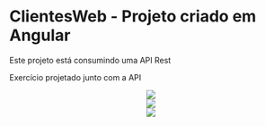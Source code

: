 # ClientesWeb - Projeto criado em Angular

Este projeto está consumindo uma API Rest

Exercício projetado junto com a API

<div align="center">
<img src="https://user-images.githubusercontent.com/84181965/189008585-ffbbc578-9ea7-4592-9949-905b8049dafc.png" />
</div>

<div align="center">
<img src="https://user-images.githubusercontent.com/84181965/189008583-00ba34ab-e536-4973-a61c-ec8dfe0ef771.png" />
</div>

<div align="center">
<img src="https://user-images.githubusercontent.com/84181965/189008586-7e2116bf-13dc-41a2-a066-44b5a64e78e2.png" />
</div>
